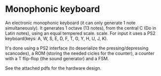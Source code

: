 # Monophonic keyboard 
An electronic monophonic keyboard (it can only generate 1
note simultaneously). It generates 1 octave (13 notes), from the central C (Do
in Latin notes), using an equal tempered scale.  scale. For input it uses a PS2
keyboard(keys: A, W, S, E, D, F, T, G, Y, H, U, J, K).

It's done using a PS2 interface (to deserialize the pressing/depressing
scancodes), a ROM (storing the needed cicles for the counter),  a counter with a
T flip-flop (the sound generator) and a FSM.

See the attached pdfs for the hardware design.
